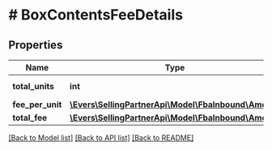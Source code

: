 # # BoxContentsFeeDetails

## Properties

Name | Type | Description | Notes
------------ | ------------- | ------------- | -------------
**total_units** | **int** | The item quantity. | [optional]
**fee_per_unit** | [**\Evers\SellingPartnerApi\Model\FbaInbound\Amount**](Amount.md) |  | [optional]
**total_fee** | [**\Evers\SellingPartnerApi\Model\FbaInbound\Amount**](Amount.md) |  | [optional]

[[Back to Model list]](../../README.md#models) [[Back to API list]](../../README.md#endpoints) [[Back to README]](../../README.md)

